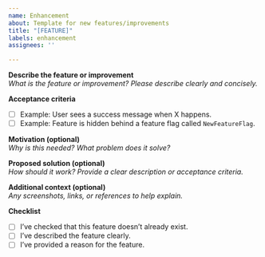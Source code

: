 ```yaml
---
name: Enhancement
about: Template for new features/improvements
title: "[FEATURE]"
labels: enhancement
assignees: ''

---
```


**Describe the feature or improvement**  
_What is the feature or improvement? Please describe clearly and concisely._

**Acceptance criteria**  
- [ ] Example: User sees a success message when X happens.  
- [ ] Example: Feature is hidden behind a feature flag called `NewFeatureFlag`.

**Motivation (optional)**  
_Why is this needed? What problem does it solve?_

**Proposed solution (optional)**  
_How should it work? Provide a clear description or acceptance criteria._

**Additional context (optional)**  
_Any screenshots, links, or references to help explain._

**Checklist**  
- [ ] I’ve checked that this feature doesn’t already exist.  
- [ ] I’ve described the feature clearly.  
- [ ] I’ve provided a reason for the feature.
